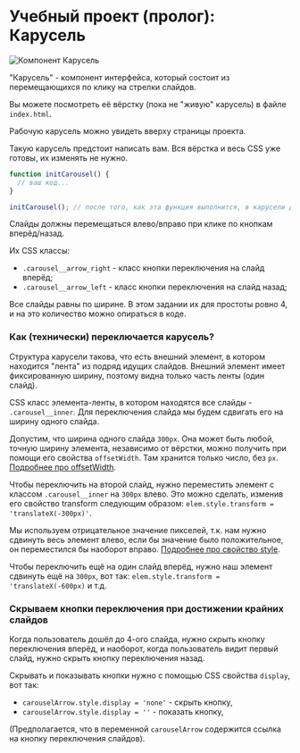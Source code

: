 # Учебный проект (пролог): Карусель

![Компонент Карусель](carousel.png)

"Карусель" - компонент интерфейса, который состоит из перемещающихся по клику на стрелки слайдов.

Вы можете посмотреть её вёрстку (пока не "живую" карусель) в файле `index.html`.

Рабочую карусель можно увидеть вверху страницы проекта.

Такую карусель предстоит написать вам. Вся вёрстка и весь CSS уже готовы, их изменять не нужно. 

```js
function initCarousel() {
  // ваш код...
}

initCarousel(); // после того, как эта функция выполнится, в карусели должны начать переключаться слайды
```

Слайды должны перемещаться влево/вправо при клике по кнопкам вперёд/назад.

Их CSS классы:
- `.carousel__arrow_right` - класс кнопки переключения на слайд вперёд;
- `.carousel__arrow_left` - класс кнопки переключения на слайд назад;

Все слайды равны по ширине. В этом задании их для простоты ровно 4, и на это количество можно опираться в коде.

### Как (технически) переключается карусель?

Структура карусели такова, что есть внешний элемент, в котором находится "лента" из подряд идущих слайдов. Внешний элемент имеет фиксированную ширину, поэтому видна только часть ленты (один слайд).

CSS класс элемента-ленты, в котором находятся все слайды - `.carousel__inner`. Для переключения слайда мы будем сдвигать его на ширину одного слайда.

Допустим, что ширина одного слайда `300px`. Она может быть любой, точную ширину элемента, независимо от вёрстки, можно получить при помощи его свойства `offsetWidth`. Там хранится только число, без `px`. [Подробнее про offsetWidth](https://learn.javascript.ru/size-and-scroll#offsetwidth-height).

Чтобы переключить на второй слайд, нужно переместить элемент с классом `.carousel__inner` на `300px` влево. Это можно сделать, изменив его свойство transform следующим образом: `elem.style.transform = 'translateX(-300px)'`. 

Мы используем отрицательное значение пикселей, т.к. нам нужно сдвинуть весь элемент влево, если бы значение было положительное, он переместился бы наоборот вправо. [Подробнее про свойство style](https://learn.javascript.ru/styles-and-classes#element-style).

 Чтобы переключить ещё на один слайд вперёд, нужно наш элемент сдвинуть ещё на `300px`, вот так: `elem.style.transform = 'translateX(-600px)` и т.д. 

### Скрываем кнопки переключения при достижении крайних слайдов

Когда пользователь дошёл до 4-ого слайда, нужно скрыть кнопку переключения вперёд, и наоборот, когда пользователь видит первый слайд, нужно скрыть кнопку переключения назад. 

Скрывать и показывать кнопки нужно с помощью CSS свойства `display`, вот так: 
- `carouselArrow.style.display = 'none'` - скрыть кнопку,
- `carouselArrow.style.display = ''` - показать кнопку,

(Предполагается, что в переменной `carouselArrow` содержится ссылка на кнопку переключения слайдов).
